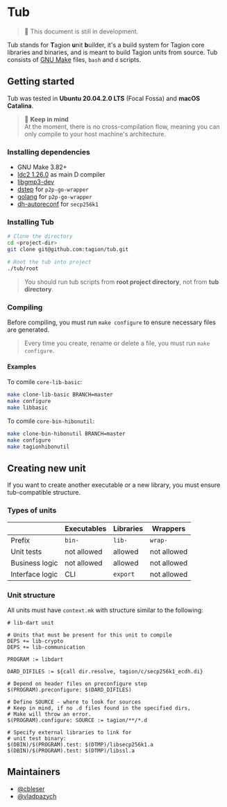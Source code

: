# Tub

> 🚧 This document is still in development.

Tub stands for **T**agion **u**nit **b**uilder, it's a build system for Tagion core libraries and binaries, and is meant to build Tagion units from source. Tub consists of [GNU Make](https://www.gnu.org/software/make/) files, `bash` and `d` scripts.

## Getting started

Tub was tested in **Ubuntu 20.04.2.0 LTS** (Focal Fossa) and **macOS Catalina**.

> 🧐 **Keep in mind**  
> At the moment, there is no cross-compilation flow, meaning you can only compile to your host machine's architecture.

### Installing dependencies

- GNU Make 3.82+
- [ldc2 1.26.0](https://github.com/ldc-developers/ldc/releases/tag/v1.26.0) as main D compiler
- [libgmp3-dev](https://packages.ubuntu.com/bionic/libgmp3-dev)
- [dstep](https://github.com/jacob-carlborg/dstep) for `p2p-go-wrapper`
- [golang](https://golang.org/doc/install#download) for `p2p-go-wrapper`
- [dh-autoreconf](https://packages.ubuntu.com/bionic/dh-autoreconf) for `secp256k1`

### Installing Tub

```bash
# Clone the directory
cd <project-dir>
git clone git@github.com:tagion/tub.git

# Root the tub into project
./tub/root 
```

> You should run tub scripts from **root project directory**, not from **tub directory**.

### Compiling

Before compiling, you must run `make configure` to ensure necessary files are generated. 

> Every time you create, rename or delete a file, you must run `make configure`.

#### Examples

To comile `core-lib-basic`:

```bash
make clone-lib-basic BRANCH=master
make configure
make libbasic
```

To comile `core-bin-hibonutil`:

```bash
make clone-bin-hibonutil BRANCH=master
make configure
make tagionhibonutil
```

## Creating new unit

If you want to create another executable or a new library, you must ensure tub-compatible structure.

### Types of units

|                 | Executables | Libraries | Wrappers    |
| --------------- | ----------- | --------- | ----------- |
| Prefix          | `bin-`      | `lib-`    | `wrap-`     |
| Unit tests      | not allowed | allowed   | not allowed |
| Business logic  | not allowed | allowed   | not allowed |
| Interface logic | CLI         | `export`  | not allowed |

### Unit structure

All units must have `context.mk` with structure similar to the following:

```make
# lib-dart unit

# Units that must be present for this unit to compile
DEPS += lib-crypto
DEPS += lib-communication

PROGRAM := libdart

DARD_DIFILES := ${call dir.resolve, tagion/c/secp256k1_ecdh.di}

# Depend on header files on preconfigure step
$(PROGRAM).preconfigure: $(DARD_DIFILES)

# Define SOURCE - where to look for sources
# Keep in mind, if no .d files found in the specified dirs,
# Make will throw an error.
$(PROGRAM).configure: SOURCE := tagion/**/*.d

# Specify external libraries to link for
# unit test binary:
$(DBIN)/$(PROGRAM).test: $(DTMP)/libsecp256k1.a
$(DBIN)/$(PROGRAM).test: $(DTMP)/libssl.a
```

## Maintainers

- [@cbleser](https://github.com/cbleser)
- [@vladpazych](https://github.com/vladpazych)
